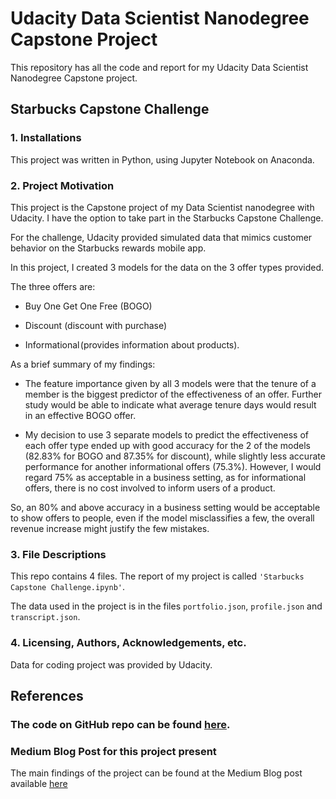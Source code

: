 # Udacity Data Scientist Nanodegree Capstone Project

This repository has all the code and report for my Udacity Data Scientist Nanodegree Capstone project.

## Starbucks Capstone Challenge

### 1. Installations
This project was written in Python, using Jupyter Notebook on Anaconda.

### 2. Project Motivation
This project is the Capstone project of my Data Scientist nanodegree with Udacity. I have the option to take part in the Starbucks Capstone Challenge.

For the challenge, Udacity provided simulated data that mimics customer behavior on the Starbucks rewards mobile app.

In this project, I created 3 models for the data on the 3 offer types provided. 

The three offers are:

+ Buy One Get One Free (BOGO)

+ Discount (discount with purchase)

+ Informational (provides information about products).

As a brief summary of my findings:

- The feature importance given by all 3 models were that the tenure of a member is the biggest predictor of the effectiveness of an offer. Further study would be able to indicate what average tenure days would result in an effective BOGO offer.

- My decision to use 3 separate models to predict the effectiveness of each offer type ended up with good accuracy for the 2 of the models (82.83% for BOGO and 87.35% for discount), while slightly less accurate performance for another informational offers (75.3%). However, I would regard 75% as acceptable in a business setting, as for informational offers, there is no cost involved to inform users of a product.

So, an 80% and above accuracy in a business setting would be acceptable to show offers to people, even if the model misclassifies a few, the overall revenue increase might justify the few mistakes.

### 3. File Descriptions

This repo contains 4 files. The report of my project is called `'Starbucks Capstone Challenge.ipynb'`. 

The data used in the project is in the files `portfolio.json`, `profile.json` and `transcript.json`. 

### 4. Licensing, Authors, Acknowledgements, etc.

Data for coding project was provided by Udacity.

## References

### The code on GitHub repo can be found [here](https://github.com/dinhtu44/Data-Scientist-Capstone-Project).

### Medium Blog Post for this project present

The main findings of the project can be found at the Medium Blog post available [here](https://medium.com/@18521589/starbucks-offers-for-sending-smart-ways-71c6949089c)
